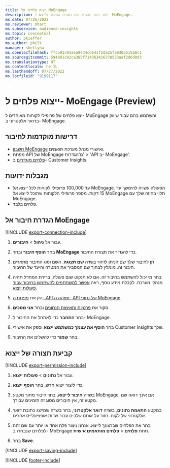 ```yaml
---
title: ייצוא פלחים אל MoEngage
description: למד כיצד להגדיר את תצורת החיבור ולייצא ל- MoEngage.
ms.date: 07/26/2022
ms.reviewer: mhart
ms.subservice: audience-insights
ms.topic: conceptual
author: pkieffer
ms.author: philk
manager: shellyha
ms.openlocfilehash: ffc591c01a5a9434cde41f2da25fa930a515b8c1
ms.sourcegitcommit: 594081c82ca385f7143b3416378533aaf2d6d0d3
ms.translationtype: HT
ms.contentlocale: he-IL
ms.lasthandoff: 07/27/2022
ms.locfileid: "9199117"
---
```

# <a name="export-segments-to-moengage-preview"></a>ייצוא פלחים ל- MoEngage‎‎‏ (Preview)

יצא פלחים של פרופילי לקוחות מאוחדים ל- MoEngage והשתמש בהם עבור שיווק בדואר אלקטרוני ב- MoEngage.

## <a name="prerequisites-for-a-connection"></a>דרישות מוקדמות לחיבור

- [חשבון MoEngage](https://www.moengage.com/) ואישורי מנהל מערכת תואמים.
- מפתח API של MoEngage מ'הגדרות' > 'API ב- MoEngage'.
- [פלחים מוגדרים](segments.md) ב- Customer Insights.

## <a name="known-limitations"></a>‏‫מגבלות ידועות‬

- עד 100,000 פרופילי לקוחות לכל ייצוא אל MoEngage. הפעולה עשויה להימשך עד 15 דקות. מספר פרופילי הלקוחות שתוכל לייצא אל MoEngage תלוי בחוזה שלך עם MoEngage.
- פלחים בלבד.

## <a name="set-up-connection-to-moengage"></a>הגדרת חיבור אל MoEngage

[!INCLUDE [export-connection-include](includes/export-connection-admn.md)]

1. עבור אל **ניהול** > **חיבורים**.

1. בחר **הוסף חיבור** ובחר **MoEngage** כדי להגדיר את תצורת החיבור.

1. תן לחיבור שלך שם הניתן לזיהוי בשדה **שם תצוגה**. השם וסוג החיבור מתארים חיבור זה. מומלץ לבחור שם המסביר את המטרה והיעד של החיבור.

1. בחר מי יכול להשתמש בחיבור זה. אם לא תנקוט שום פעולה, ברירת המחדל תהיה מנהלי מערכת. לקבלת מידע נוסף, ראה [אפשר למשתתפים להשתמש בחיבור עבור פעולות ייצוא](connections.md#allow-contributors-to-use-a-connection-for-exports).

1. הזן את [מפתח ה- API ומזהה ה- API של נתוני MoEngage](https://developers.moengage.com/hc/articles/4404674776724-Overview#:~:text=Navigate%20to%20Settings%20%3E%20APIs%20%3E%20DATA,ID%20Password%20%2D%20DATA%20API%20KEY).

1. סקור את [פרטיות ותאימות הנתונים](connections.md#data-privacy-and-compliance) ובחר **אני מסכים**.

1. בחר **התחבר** כדי לאתחל את החיבור ל- MoEngage.

1. בחר **הוסף את עצמך כמשתמש ייצוא** וספק את אישורי Customer Insights שלך.

1. בחר **שמור** כדי להשלים את החיבור.

## <a name="configure-an-export"></a>קביעת תצורה של ייצוא

[!INCLUDE [export-permission-include](includes/export-permission.md)]

1. עבור אל **נתונים** > **פעולות ייצוא**.

1. כדי ליצור ייצוא חדש, בחר **הוסף ייצוא**.

1. בשדה **חיבור לייצוא**, בחר חיבור מתוך מקטע MoEngage. אם אינך רואה שם מקטע זה, אין חיבורים מסוג זה הזמינים עבורך.

1. במקטע **התאמת נתונים**, בשדה **דואר אלקטרוני**, בחר בשדה שמייצג כתובת דואר אלקטרוני של לקוח. חזור על אותם שלבים עבור שדות אופציונליים אחרים.

1. בחר את הפלחים שברצונך לייצא. אנחנו ניצור פלח אחד או יותר עם שם זהה לפלחים שנבחרו ב- MoEngage תחת **פלחים** > **פלחים מותאמים אישית**.

1. בחר **Save**.

[!INCLUDE [export-saving-include](includes/export-saving.md)]

[!INCLUDE [footer-include](includes/footer-banner.md)]

